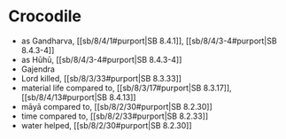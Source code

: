 # Crocodile

* as Gandharva, [[sb/8/4/1#purport|SB 8.4.1]], [[sb/8/4/3-4#purport|SB 8.4.3-4]]
* as Hūhū, [[sb/8/4/3-4#purport|SB 8.4.3-4]]
* Gajendra 
* Lord killed, [[sb/8/3/33#purport|SB 8.3.33]]
* material life compared to, [[sb/8/3/17#purport|SB 8.3.17]], [[sb/8/4/13#purport|SB 8.4.13]]
* māyā compared to, [[sb/8/2/30#purport|SB 8.2.30]]
* time compared to, [[sb/8/2/33#purport|SB 8.2.33]]
* water helped, [[sb/8/2/30#purport|SB 8.2.30]]
